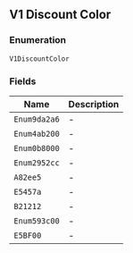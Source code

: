 ## V1 Discount Color

### Enumeration

`V1DiscountColor`

### Fields

| Name | Description |
|  --- | --- |
| `Enum9da2a6` | - |
| `Enum4ab200` | - |
| `Enum0b8000` | - |
| `Enum2952cc` | - |
| `A82ee5` | - |
| `E5457a` | - |
| `B21212` | - |
| `Enum593c00` | - |
| `E5BF00` | - |


